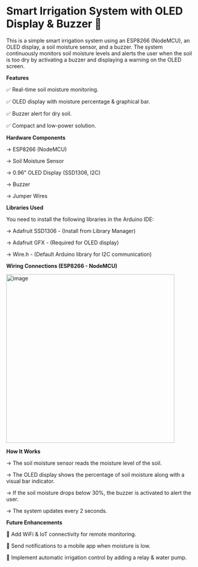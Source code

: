 # Smart Irrigation System with OLED Display & Buzzer 🌱

This is a simple smart irrigation system using an ESP8266 (NodeMCU), an OLED display, a soil moisture sensor, and a buzzer. The system continuously monitors soil moisture levels and alerts the user when the soil is too dry by activating a buzzer and displaying a warning on the OLED screen.

**Features**

✅ Real-time soil moisture monitoring.

✅ OLED display with moisture percentage & graphical bar.

✅ Buzzer alert for dry soil.

✅ Compact and low-power solution.

**Hardware Components**

-> ESP8266 (NodeMCU)

-> Soil Moisture Sensor

-> 0.96" OLED Display (SSD1306, I2C)

-> Buzzer

-> Jumper Wires

**Libraries Used**

You need to install the following libraries in the Arduino IDE:

-> Adafruit SSD1306 - (Install from Library Manager)

-> Adafruit GFX - (Required for OLED display)

-> Wire.h - (Default Arduino library for I2C communication)

**Wiring Connections (ESP8266 - NodeMCU)**

<img width="448" alt="image" src="https://github.com/user-attachments/assets/43673ca9-e01d-49f7-a5cf-8578a318285a" />

**How It Works**

-> The soil moisture sensor reads the moisture level of the soil.

-> The OLED display shows the percentage of soil moisture along with a visual bar indicator.

-> If the soil moisture drops below 30%, the buzzer is activated to alert the user.

-> The system updates every 2 seconds.

**Future Enhancements**

🔹 Add WiFi & IoT connectivity for remote monitoring.

🔹 Send notifications to a mobile app when moisture is low.

🔹 Implement automatic irrigation control by adding a relay & water pump.
